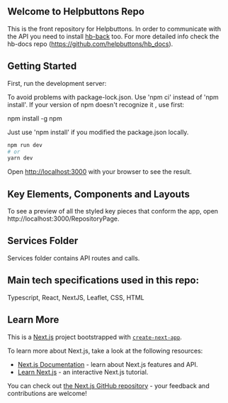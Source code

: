## Welcome to Helpbuttons Repo

This is the front repository for Helpbuttons. In order to communicate with the API you need to install [hb-back](https://github.com/helpbuttons/hb-back) too. For more detailed info check the hb-docs repo (https://github.com/helpbuttons/hb_docs).

## Getting Started

First, run the development server:

To avoid problems with package-lock.json.
Use 'npm ci' instead of 'npm install'. If your version of npm doesn't recognize it , use first:

npm install -g npm

Just use 'npm install' if you  modified the package.json locally.  

```bash
npm run dev
# or
yarn dev
```

Open [http://localhost:3000](http://localhost:3000) with your browser to see the result.

## Key Elements, Components and Layouts

To see a preview of all the styled key pieces that conform the app, open http://localhost:3000/RepositoryPage.

## Services Folder

Services folder contains API routes and calls.

## Main tech specifications used in this repo:

Typescript, React, NextJS, Leaflet, CSS, HTML

## Learn More

This is a [Next.js](https://nextjs.org/) project bootstrapped with [`create-next-app`](https://github.com/vercel/next.js/tree/canary/packages/create-next-app).

To learn more about Next.js, take a look at the following resources:

- [Next.js Documentation](https://nextjs.org/docs) - learn about Next.js features and API.
- [Learn Next.js](https://nextjs.org/learn) - an interactive Next.js tutorial.

You can check out [the Next.js GitHub repository](https://github.com/vercel/next.js/) - your feedback and contributions are welcome!
